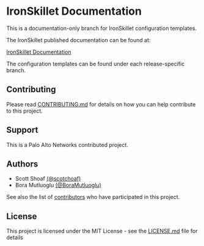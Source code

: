 # IronSkillet Documentation


This is a documentation-only branch for IronSkillet configuration templates.

The IronSkillet published documentation can be found at:

[IronSkillet Documentation](https://iron-skillet.readthedocs.io)

The configuration templates can be found under each release-specific branch.

## Contributing
Please read [CONTRIBUTING.md](https://github.com/PaloAltoNetworks/iron-skillet/CONTRIBUTING.md) for details on how you can help contribute to this project.

## Support
This is a Palo Alto Networks contributed project.

## Authors

* Scott Shoaf [(@scotchoaf)](https://github.com/scotchoaf)
* Bora Mutluoglu [(@BoraMutluoglu)](https://github.com/BoraMutluoglu)

See also the list of [contributors](https://github.com/PaloAltoNetworks/iron-skillet/contributors) who have participated in this project.

## License

This project is licensed under the MIT License - see the [LICENSE.md](LICENSE.md) file for details
